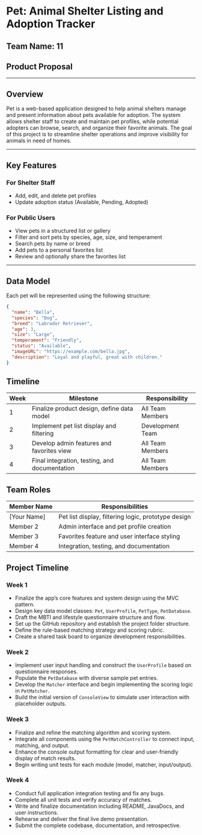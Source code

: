 # Pet: Animal Shelter Listing and Adoption Tracker

## Team Name: 11
## Product Proposal

---

## Overview

Pet is a web-based application designed to help animal shelters manage and present information about pets available for adoption. The system allows shelter staff to create and maintain pet profiles, while potential adopters can browse, search, and organize their favorite animals. The goal of this project is to streamline shelter operations and improve visibility for animals in need of homes.

---

## Key Features

### For Shelter Staff
- Add, edit, and delete pet profiles
- Update adoption status (Available, Pending, Adopted)

### For Public Users
- View pets in a structured list or gallery
- Filter and sort pets by species, age, size, and temperament
- Search pets by name or breed
- Add pets to a personal favorites list
- Review and optionally share the favorites list

---

## Data Model

Each pet will be represented using the following structure:

```json
{
  "name": "Bella",
  "species": "Dog",
  "breed": "Labrador Retriever",
  "age": 3,
  "size": "Large",
  "temperament": "Friendly",
  "status": "Available",
  "imageURL": "https://example.com/bella.jpg",
  "description": "Loyal and playful, great with children."
}
```

## Timeline

| Week | Milestone                                      | Responsibility     |
|------|-----------------------------------------------|--------------------|
| 1    | Finalize product design, define data model     | All Team Members   |
| 2    | Implement pet list display and filtering       | Development Team   |
| 3    | Develop admin features and favorites view      | All Team Members   |
| 4    | Final integration, testing, and documentation  | All Team Members   |


## Team Roles

| Member Name         | Responsibilities                                     |
|---------------------|------------------------------------------------------|
| [Your Name]         | Pet list display, filtering logic, prototype design  |
| Member 2            | Admin interface and pet profile creation             |
| Member 3            | Favorites feature and user interface styling         |
| Member 4            | Integration, testing, and documentation              |


## Project Timeline

### Week 1
- Finalize the app’s core features and system design using the MVC pattern.
- Design key data model classes: `Pet`, `UserProfile`, `PetType`, `PetDatabase`.
- Draft the MBTI and lifestyle questionnaire structure and flow.
- Set up the GitHub repository and establish the project folder structure.
- Define the rule-based matching strategy and scoring rubric.
- Create a shared task board to organize development responsibilities.

### Week 2
- Implement user input handling and construct the `UserProfile` based on questionnaire responses.
- Populate the `PetDatabase` with diverse sample pet entries.
- Develop the `Matcher` interface and begin implementing the scoring logic in `PetMatcher`.
- Build the initial version of `ConsoleView` to simulate user interaction with placeholder outputs.

### Week 3
- Finalize and refine the matching algorithm and scoring system.
- Integrate all components using the `PetMatchController` to connect input, matching, and output.
- Enhance the console output formatting for clear and user-friendly display of match results.
- Begin writing unit tests for each module (model, matcher, input/output).

### Week 4
- Conduct full application integration testing and fix any bugs.
- Complete all unit tests and verify accuracy of matches.
- Write and finalize documentation including README, JavaDocs, and user instructions.
- Rehearse and deliver the final live demo presentation.
- Submit the complete codebase, documentation, and retrospective.

